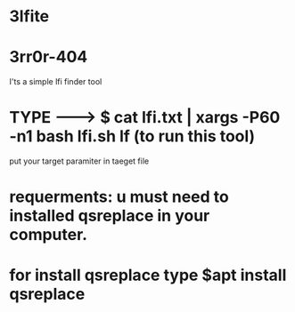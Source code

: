 # 3lfite
# 3rr0r-404

I'ts a simple lfi finder tool

# TYPE  ---> $ cat lfi.txt | xargs -P60 -n1 bash lfi.sh lf (to run this tool)
put your target paramiter in taeget file


# requerments: u must need to installed qsreplace in your computer.
# for install qsreplace type $apt install qsreplace
